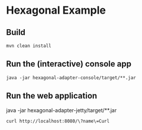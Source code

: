 # Hexagonal Example

## Build

```shell
mvn clean install 
```

## Run the (interactive) console app

```shell
java -jar hexagonal-adapter-console/target/**.jar
```

## Run the web application

java -jar hexagonal-adapter-jetty/target/**.jar

```shell
curl http://localhost:8080/\?name\=Curl
```